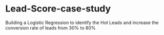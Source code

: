 # Lead-Score-case-study
Building a Logistic Regression to identify the Hot Leads and increase the conversion rate of leads from 30% to 80%
